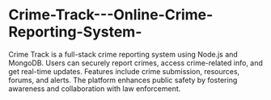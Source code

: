 # Crime-Track---Online-Crime-Reporting-System-
Crime Track is a full-stack crime reporting system using Node.js and MongoDB. Users can securely report crimes, access crime-related info, and get real-time updates. Features include crime submission, resources, forums, and alerts. The platform enhances public safety by fostering awareness and collaboration with law enforcement.
